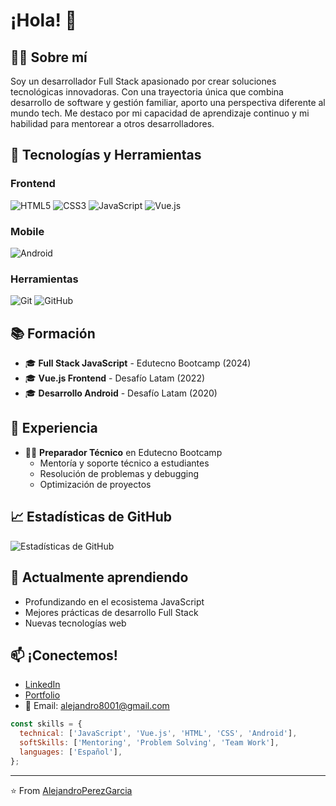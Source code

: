 # ¡Hola! 👋 

## 👨‍💻 Sobre mí

Soy un desarrollador Full Stack apasionado por crear soluciones tecnológicas innovadoras. Con una trayectoria única que combina desarrollo de software y gestión familiar, aporto una perspectiva diferente al mundo tech. Me destaco por mi capacidad de aprendizaje continuo y mi habilidad para mentorear a otros desarrolladores.

## 🚀 Tecnologías y Herramientas

### Frontend
![HTML5](https://img.shields.io/badge/-HTML5-E34F26?style=flat&logo=html5&logoColor=white)
![CSS3](https://img.shields.io/badge/-CSS3-1572B6?style=flat&logo=css3)
![JavaScript](https://img.shields.io/badge/-JavaScript-F7DF1E?style=flat&logo=javascript&logoColor=black)
![Vue.js](https://img.shields.io/badge/-Vue.js-4FC08D?style=flat&logo=vue.js&logoColor=white)

### Mobile
![Android](https://img.shields.io/badge/-Android-3DDC84?style=flat&logo=android&logoColor=white)

### Herramientas
![Git](https://img.shields.io/badge/-Git-F05032?style=flat&logo=git&logoColor=white)
![GitHub](https://img.shields.io/badge/-GitHub-181717?style=flat&logo=github)

## 📚 Formación

- 🎓 **Full Stack JavaScript** - Edutecno Bootcamp (2024)
- 🎓 **Vue.js Frontend** - Desafío Latam (2022)
- 🎓 **Desarrollo Android** - Desafío Latam (2020)

## 👥 Experiencia

- 👨‍🏫 **Preparador Técnico** en Edutecno Bootcamp
  - Mentoría y soporte técnico a estudiantes
  - Resolución de problemas y debugging
  - Optimización de proyectos

## 📈 Estadísticas de GitHub

![Estadísticas de GitHub](https://github-readme-stats.vercel.app/api?username=AlejandroPerezGarcia&show_icons=true&theme=dark)

## 🌱 Actualmente aprendiendo

- Profundizando en el ecosistema JavaScript
- Mejores prácticas de desarrollo Full Stack
- Nuevas tecnologías web

## 📫 ¡Conectemos!

- [LinkedIn](https://www.linkedin.com/in/alejandrosperezgarcia)
- [Portfolio](https://github.com/AlejandroPerezGarcia)
- 📧 Email: alejandro8001@gmail.com

```javascript
const skills = {
  technical: ['JavaScript', 'Vue.js', 'HTML', 'CSS', 'Android'],
  softSkills: ['Mentoring', 'Problem Solving', 'Team Work'],
  languages: ['Español'],
};
```

---
⭐️ From [AlejandroPerezGarcia](https://github.com/AlejandroPerezGarcia)


<!--

<div align="center" style="background-color:#1e1e2f; padding: 20px; border-radius: 10px; color: #ffffff; font-family: Arial, sans-serif;">
  <h1 style="color:#ff6f61;">¡Hola, soy Alejandro! 🚀</h1>
  <p style="font-size: 1.2em;">Soy un desarrollador Full Stack JavaScript apasionado por la tecnología, los juegos de cartas y el anime. Disfruto explorar nuevas herramientas y estoy en constante aprendizaje para mejorar mis habilidades.</p>
</div>

---

## 🌟 Tecnologías y habilidades

### 💻 Desarrollo Full Stack JavaScript
- Creación de aplicaciones web escalables y robustas.
- Experiencia trabajando con Node.js y frameworks populares.
- Integración con bases de datos relacionales y no relacionales.

### 🎨 Front End con Vue.js
- Desarrollo de interfaces de usuario interactivas y responsivas.
- Manejo del estado de aplicaciones con Vuex.
- Implementación de buenas prácticas y patrones de diseño.

### 📱 Desarrollo móvil con Android
- Explorando el ecosistema Android.
- Creación de aplicaciones nativas.
- Aprendizaje continuo de buenas prácticas en desarrollo móvil.

---

<div style="background-color:#2c2c3e; padding: 15px; border-radius: 10px;">
  <h2 style="color:#ff6f61;">🎮 Sobre mí</h2>
  <ul style="font-size: 1.1em; color:#ffffff;">
    <li>Me encanta explorar nuevas tecnologías y herramientas innovadoras.</li>
    <li>Disfruto jugar y coleccionar juegos de cartas como Magic: The Gathering.</li>
    <li>Soy un gran fan del anime y de las historias con mundos fascinantes.</li>
  </ul>
</div>

---

<div style="text-align: center;">
  <h2 style="color:#ff6f61;">📬 Conéctate conmigo</h2>
  <p>
    <a href="https://github.com/AlejandroPerezGarcia/AlejandroPerezGarcia" style="color:#61dafb; text-decoration:none; font-size: 1.1em;">GitHub</a> |
    <a href="https://www.linkedin.com/in/alejandrosperezgarcia/" style="color:#61dafb; text-decoration:none; font-size: 1.1em;">LinkedIn</a>
  </p>
  <p style="color:#ffffff; font-size: 1.1em;">Estoy abierto a colaborar en proyectos interesantes y siempre busco nuevas oportunidades para crecer profesionalmente. ¡No dudes en contactarme!</p>
</div>

---

<p style="text-align: center; font-size: 1.2em; color:#ff6f61;">¡Gracias por visitar mi perfil! 👋</p>






**AlejandroPerezGarcia/AlejandroPerezGarcia** is a ✨ _special_ ✨ repository because its `README.md` (this file) appears on your GitHub profile.

Here are some ideas to get you started:

- 🔭 I’m currently working on ...
- 🌱 I’m currently learning ...
- 👯 I’m looking to collaborate on ...
- 🤔 I’m looking for help with ...
- 💬 Ask me about ...
- 📫 How to reach me: ...
- 😄 Pronouns: ...
- ⚡ Fun fact: ...
-->
